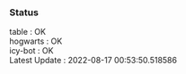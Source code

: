 ### Status


table : OK  
hogwarts : OK  
icy-bot : OK  
Latest Update : 2022-08-17 00:53:50.518586

